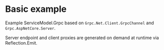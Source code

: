 # Basic example

Example ServiceModel.Grpc based on `Grpc.Net.Client.GrpcChannel` and `Grpc.AspNetCore.Server`.

Server endpoint and client proxies are generated on demand at runtime via Reflection.Emit.